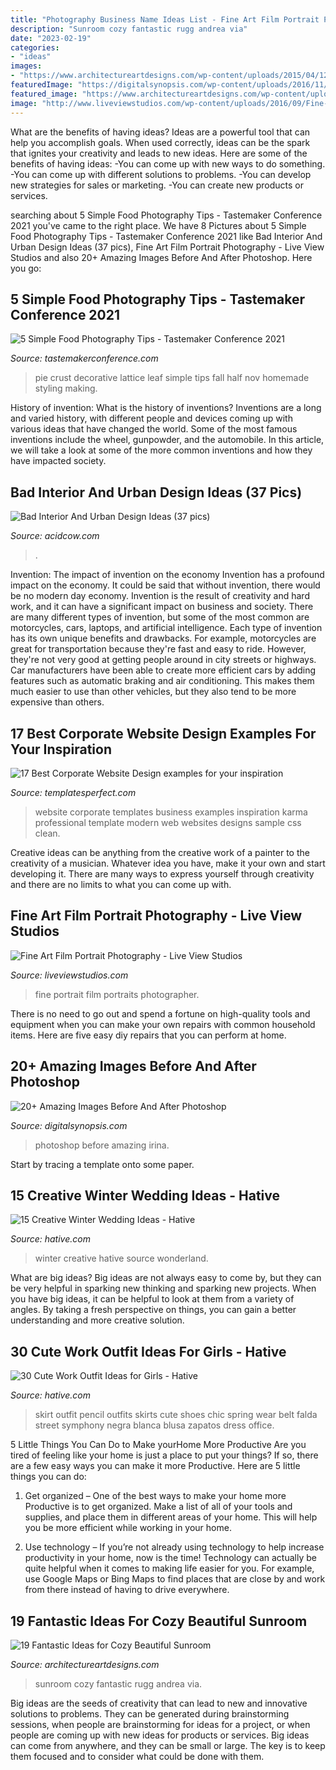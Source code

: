 ```yaml
---
title: "Photography Business Name Ideas List - Fine Art Film Portrait Photography"
description: "Sunroom cozy fantastic rugg andrea via"
date: "2023-02-19"
categories:
- "ideas"
images:
- "https://www.architectureartdesigns.com/wp-content/uploads/2015/04/1228-630x419.jpg"
featuredImage: "https://digitalsynopsis.com/wp-content/uploads/2016/11/before-and-after-photoshop-images-9.jpg"
featured_image: "https://www.architectureartdesigns.com/wp-content/uploads/2015/04/1228-630x419.jpg"
image: "http://www.liveviewstudios.com/wp-content/uploads/2016/09/Fine-Art-Film-Portrait-Photography_0038.jpg"
---
```



What are the benefits of having ideas?
Ideas are a powerful tool that can help you accomplish goals. When used correctly, ideas can be the spark that ignites your creativity and leads to new ideas. Here are some of the benefits of having ideas: 
-You can come up with new ways to do something. 
-You can come up with different solutions to problems. 
-You can develop new strategies for sales or marketing. 
-You can create new products or services.

	

		
searching about 5 Simple Food Photography Tips - Tastemaker Conference 2021 you've came to the right place. We have 8 Pictures about 5 Simple Food Photography Tips - Tastemaker Conference 2021 like Bad Interior And Urban Design Ideas (37 pics), Fine Art Film Portrait Photography - Live View Studios and also 20+ Amazing Images Before And After Photoshop. Here you go:
		
    
## 5 Simple Food Photography Tips - Tastemaker Conference 2021

<img loading=lazy src="https://tastemakerconference.com/wp-content/uploads/2017/11/how-to-make-lattice-pie-crust-video-decorative-leaf-pie-crust-2.jpg" onerror="this.onerror=null;this.src='https://tse3.mm.bing.net/th?id=OIP.QIbw0gfPyvu7M9VIu43j7QHaJ4&amp;pid=15.1';" alt="5 Simple Food Photography Tips - Tastemaker Conference 2021">

_Source: tastemakerconference.com_

>pie crust decorative lattice leaf simple tips fall half nov homemade styling making. 

	

History of invention: What is the history of inventions?
Inventions are a long and varied history, with different people and devices coming up with various ideas that have changed the world. Some of the most famous inventions include the wheel, gunpowder, and the automobile. In this article, we will take a look at some of the more common inventions and how they have impacted society.

    
## Bad Interior And Urban Design Ideas (37 Pics)

<img loading=lazy src="https://cdn.acidcow.com/pics/20210112/1610470221_435qxa3xj3.jpg" onerror="this.onerror=null;this.src='https://tse3.mm.bing.net/th?id=OIP.dERgT-1laSfsY6VoCBdzugHaIh&amp;pid=15.1';" alt="Bad Interior And Urban Design Ideas (37 pics)">

_Source: acidcow.com_

>. 

	

Invention: The impact of invention on the economy
Invention has a profound impact on the economy. It could be said that without invention, there would be no modern day economy. Invention is the result of creativity and hard work, and it can have a significant impact on business and society. There are many different types of invention, but some of the most common are motorcycles, cars, laptops, and artificial intelligence. Each type of invention has its own unique benefits and drawbacks. For example, motorcycles are great for transportation because they're fast and easy to ride. However, they're not very good at getting people around in city streets or highways. Car manufacturers have been able to create more efficient cars by adding features such as automatic braking and air conditioning. This makes them much easier to use than other vehicles, but they also tend to be more expensive than others.

    
## 17 Best Corporate Website Design Examples For Your Inspiration

<img loading=lazy src="http://www.templatesperfect.com/wp-content/uploads/2013/10/15-karma-corporate-website-design.preview.jpg" onerror="this.onerror=null;this.src='https://tse2.mm.bing.net/th?id=OIP.A_Gq_9l1ZDjbRsa2jagOcQHaGn&amp;pid=15.1';" alt="17 Best Corporate Website Design examples for your inspiration">

_Source: templatesperfect.com_

>website corporate templates business examples inspiration karma professional template modern web websites designs sample css clean. 

	

Creative ideas can be anything from the creative work of a painter to the creativity of a musician. Whatever idea you have, make it your own and start developing it. There are many ways to express yourself through creativity and there are no limits to what you can come up with.

    
## Fine Art Film Portrait Photography - Live View Studios

<img loading=lazy src="http://www.liveviewstudios.com/wp-content/uploads/2016/09/Fine-Art-Film-Portrait-Photography_0038.jpg" onerror="this.onerror=null;this.src='https://tse4.mm.bing.net/th?id=OIP.pjMLap3GOp9XQkxwPeMI0AHaJ3&amp;pid=15.1';" alt="Fine Art Film Portrait Photography - Live View Studios">

_Source: liveviewstudios.com_

>fine portrait film portraits photographer. 

	

There is no need to go out and spend a fortune on high-quality tools and equipment when you can make your own repairs with common household items. Here are five easy diy repairs that you can perform at home.

    
## 20+ Amazing Images Before And After Photoshop

<img loading=lazy src="https://digitalsynopsis.com/wp-content/uploads/2016/11/before-and-after-photoshop-images-9.jpg" onerror="this.onerror=null;this.src='https://tse3.mm.bing.net/th?id=OIP.SKM7beS_YXuUKlZ9g6987wHaJ4&amp;pid=15.1';" alt="20+ Amazing Images Before And After Photoshop">

_Source: digitalsynopsis.com_

>photoshop before amazing irina. 

	

Start by tracing a template onto some paper.

    
## 15 Creative Winter Wedding Ideas - Hative

<img loading=lazy src="https://hative.com/wp-content/uploads/2014/11/winter-wedding-ideas/6-creative-winter-wedding-ideas.jpg" onerror="this.onerror=null;this.src='https://tse2.mm.bing.net/th?id=OIP.hOg-SMJphY2IVrwydnHPBgHaJ5&amp;pid=15.1';" alt="15 Creative Winter Wedding Ideas - Hative">

_Source: hative.com_

>winter creative hative source wonderland. 

	

What are big ideas?
Big ideas are not always easy to come by, but they can be very helpful in sparking new thinking and sparking new projects. When you have big ideas, it can be helpful to look at them from a variety of angles. By taking a fresh perspective on things, you can gain a better understanding and more creative solution.

    
## 30 Cute Work Outfit Ideas For Girls - Hative

<img loading=lazy src="https://hative.com/wp-content/uploads/2015/02/work-outfit-ideas/19-cute-work-outfit-ideas-for-girls.jpg" onerror="this.onerror=null;this.src='https://tse3.mm.bing.net/th?id=OIP.CiwBY89LtqnVGqUZP9DnkwHaLH&amp;pid=15.1';" alt="30 Cute Work Outfit Ideas for Girls - Hative">

_Source: hative.com_

>skirt outfit pencil outfits skirts cute shoes chic spring wear belt falda street symphony negra blanca blusa zapatos dress office. 

	

5 Little Things You Can Do to Make yourHome More Productive
Are you tired of feeling like your home is just a place to put your things? If so, there are a few easy ways you can make it more Productive. Here are 5 little things you can do:
1. Get organized – One of the best ways to make your home more Productive is to get organized. Make a list of all of your tools and supplies, and place them in different areas of your home. This will help you be more efficient while working in your home.

2. Use technology – If you’re not already using technology to help increase productivity in your home, now is the time! Technology can actually be quite helpful when it comes to making life easier for you. For example, use Google Maps or Bing Maps to find places that are close by and work from there instead of having to drive everywhere.


    
## 19 Fantastic Ideas For Cozy Beautiful Sunroom

<img loading=lazy src="https://www.architectureartdesigns.com/wp-content/uploads/2015/04/1228-630x419.jpg" onerror="this.onerror=null;this.src='https://tse2.mm.bing.net/th?id=OIP.fKRebDdbp2tI4lZ00Ol6pwHaE7&amp;pid=15.1';" alt="19 Fantastic Ideas for Cozy Beautiful Sunroom">

_Source: architectureartdesigns.com_

>sunroom cozy fantastic rugg andrea via. 

	

Big ideas are the seeds of creativity that can lead to new and innovative solutions to problems. They can be generated during brainstorming sessions, when people are brainstorming for ideas for a project, or when people are coming up with new ideas for products or services. Big ideas can come from anywhere, and they can be small or large. The key is to keep them focused and to consider what could be done with them.

